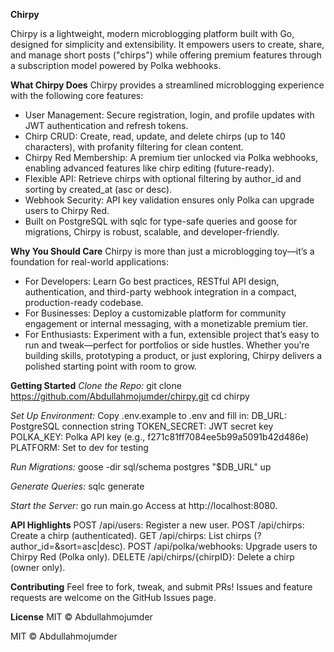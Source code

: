 **Chirpy**

Chirpy is a lightweight, modern microblogging platform built with Go, designed for simplicity and extensibility. It empowers users to create, share, and manage short posts ("chirps") while offering premium features through a subscription model powered by Polka webhooks.

**What Chirpy Does**
Chirpy provides a streamlined microblogging experience with the following core features:

- User Management: Secure registration, login, and profile updates with JWT authentication and refresh tokens.
- Chirp CRUD: Create, read, update, and delete chirps (up to 140 characters), with profanity filtering for clean content.
- Chirpy Red Membership: A premium tier unlocked via Polka webhooks, enabling advanced features like chirp editing (future-ready).
- Flexible API: Retrieve chirps with optional filtering by author_id and sorting by created_at (asc or desc).
- Webhook Security: API key validation ensures only Polka can upgrade users to Chirpy Red.
- Built on PostgreSQL with sqlc for type-safe queries and goose for migrations, Chirpy is robust, scalable, and developer-friendly.

**Why You Should Care**
Chirpy is more than just a microblogging toy—it’s a foundation for real-world applications:

- For Developers: Learn Go best practices, RESTful API design, authentication, and third-party webhook integration in a compact, production-ready codebase.
- For Businesses: Deploy a customizable platform for community engagement or internal messaging, with a monetizable premium tier.
- For Enthusiasts: Experiment with a fun, extensible project that’s easy to run and tweak—perfect for portfolios or side hustles.
Whether you’re building skills, prototyping a product, or just exploring, Chirpy delivers a polished starting point with room to grow.

**Getting Started**
_Clone the Repo:_
git clone https://github.com/Abdullahmojumder/chirpy.git
cd chirpy

_Set Up Environment:_ 
Copy .env.example to .env and fill in:
DB_URL: PostgreSQL connection string
TOKEN_SECRET: JWT secret key
POLKA_KEY: Polka API key (e.g., f271c81ff7084ee5b99a5091b42d486e)
PLATFORM: Set to dev for testing

_Run Migrations:_
goose -dir sql/schema postgres "$DB_URL" up

_Generate Queries:_
sqlc generate

_Start the Server:_
go run main.go
Access at http://localhost:8080.

**API Highlights**
POST /api/users: Register a new user.
POST /api/chirps: Create a chirp (authenticated).
GET /api/chirps: List chirps (?author_id=<uuid>&sort=asc|desc).
POST /api/polka/webhooks: Upgrade users to Chirpy Red (Polka only).
DELETE /api/chirps/{chirpID}: Delete a chirp (owner only).

**Contributing**
Feel free to fork, tweak, and submit PRs! Issues and feature requests are welcome on the GitHub Issues page.

**License**
MIT © Abdullahmojumder


MIT © Abdullahmojumder
